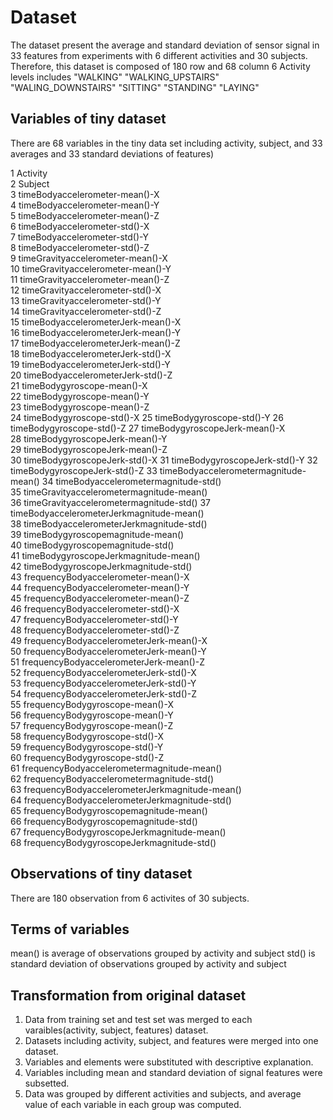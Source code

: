 # Dataset

The dataset present the average and standard deviation of sensor signal in 33 features from experiments with 6 different activities and 30 subjects.
Therefore, this dataset is composed of 180 row and 68 column
6 Activity levels includes "WALKING" "WALKING_UPSTAIRS" "WALING_DOWNSTAIRS" "SITTING" "STANDING" "LAYING"

## Variables of tiny dataset

There are 68 variables in the tiny data set including activity, subject, and 33 averages and 33 standard deviations of features)

1	Activity                                       
2	Subject                                        
3	timeBodyaccelerometer-mean()-X                 
4	timeBodyaccelerometer-mean()-Y                           
5	timeBodyaccelerometer-mean()-Z                         
6	timeBodyaccelerometer-std()-X                       
7	timeBodyaccelerometer-std()-Y     
8	timeBodyaccelerometer-std()-Z                         
9	timeGravityaccelerometer-mean()-X                   
10	timeGravityaccelerometer-mean()-Y               
11	timeGravityaccelerometer-mean()-Z               
12	timeGravityaccelerometer-std()-X                
13	timeGravityaccelerometer-std()-Y            
14	timeGravityaccelerometer-std()-Z               
15	timeBodyaccelerometerJerk-mean()-X              
16	timeBodyaccelerometerJerk-mean()-Y          
17	timeBodyaccelerometerJerk-mean()-Z             
18	timeBodyaccelerometerJerk-std()-X             
19	timeBodyaccelerometerJerk-std()-Y             
20	timeBodyaccelerometerJerk-std()-Z               
21	timeBodygyroscope-mean()-X  
22	timeBodygyroscope-mean()-Y  
23	timeBodygyroscope-mean()-Z  
24	timeBodygyroscope-std()-X 
25	timeBodygyroscope-std()-Y 
26	timeBodygyroscope-std()-Z 
27	timeBodygyroscopeJerk-mean()-X  
28	timeBodygyroscopeJerk-mean()-Y  
29	timeBodygyroscopeJerk-mean()-Z  
30	timeBodygyroscopeJerk-std()-X 
31	timeBodygyroscopeJerk-std()-Y 
32	timeBodygyroscopeJerk-std()-Z 
33	timeBodyaccelerometermagnitude-mean() 
34	timeBodyaccelerometermagnitude-std()  
35	timeGravityaccelerometermagnitude-mean()  
36	timeGravityaccelerometermagnitude-std() 
37	timeBodyaccelerometerJerkmagnitude-mean()   
38	timeBodyaccelerometerJerkmagnitude-std()      
39	timeBodygyroscopemagnitude-mean()     
40	timeBodygyroscopemagnitude-std()      
41	timeBodygyroscopeJerkmagnitude-mean()     
42	timeBodygyroscopeJerkmagnitude-std()      
43	frequencyBodyaccelerometer-mean()-X       
44	frequencyBodyaccelerometer-mean()-Y   
45	frequencyBodyaccelerometer-mean()-Z     
46	frequencyBodyaccelerometer-std()-X      
47	frequencyBodyaccelerometer-std()-Y    
48	frequencyBodyaccelerometer-std()-Z        
49	frequencyBodyaccelerometerJerk-mean()-X   
50	frequencyBodyaccelerometerJerk-mean()-Y   
51	frequencyBodyaccelerometerJerk-mean()-Z   
52	frequencyBodyaccelerometerJerk-std()-X    
53	frequencyBodyaccelerometerJerk-std()-Y    
54	frequencyBodyaccelerometerJerk-std()-Z    
55	frequencyBodygyroscope-mean()-X   
56	frequencyBodygyroscope-mean()-Y     
57	frequencyBodygyroscope-mean()-Z     
58	frequencyBodygyroscope-std()-X      
59	frequencyBodygyroscope-std()-Y      
60	frequencyBodygyroscope-std()-Z      
61	frequencyBodyaccelerometermagnitude-mean()      
62	frequencyBodyaccelerometermagnitude-std()     
63	frequencyBodyaccelerometerJerkmagnitude-mean()      
64	frequencyBodyaccelerometerJerkmagnitude-std()       
65	frequencyBodygyroscopemagnitude-mean()      
66	frequencyBodygyroscopemagnitude-std()       
67	frequencyBodygyroscopeJerkmagnitude-mean()        
68	frequencyBodygyroscopeJerkmagnitude-std()       


## Observations of tiny dataset

There are 180 observation from 6 activites of 30 subjects.

## Terms of variables

mean() is average of observations grouped by activity and subject
std() is standard deviation of observations grouped by activity and subject

## Transformation from original dataset

1. Data from training set and test set was merged to each varaibles(activity, subject, features) dataset.
2. Datasets including activity, subject, and features were merged into one dataset.
3. Variables and elements were substituted with descriptive explanation.
4. Variables including mean and standard deviation of signal features were subsetted.
5. Data was grouped by different activities and subjects, and average value of each variable in each group was computed.

